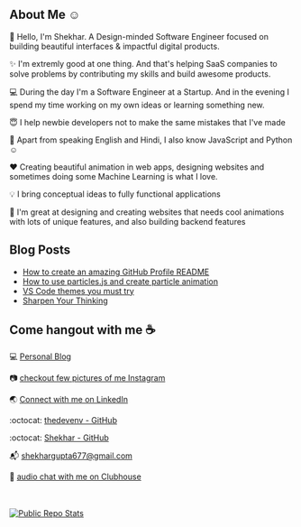 ## About Me :relaxed:

:wave: Hello, I'm Shekhar. A Design-minded Software Engineer focused on building beautiful interfaces & impactful digital products.

✨ I'm extremly good at one thing. And that's helping SaaS companies to solve problems by contributing my skills and build awesome products.

💻 During the day I'm a Software Engineer at a Startup. And in the evening I spend my time working on my own ideas or learning something new.

😇 I help newbie developers not to make the same mistakes that I've made

📢 Apart from speaking English and Hindi, I also know JavaScript and Python :relaxed:

❤️ Creating beautiful animation in web apps, designing websites and sometimes doing some Machine Learning is what I love. 

💡 I bring conceptual ideas to fully functional applications

💠 I'm great at designing and creating websites that needs cool animations with lots of unique features, and also building backend features


## Blog Posts
<!-- BLOG-POST-LIST:START -->
- [How to create an amazing GitHub Profile README](https://thedevenv.com/blog/how-to-create-an-amazing-github-profile-readme)
- [How to use particles.js and create particle animation](https://thedevenv.com/blog/how-to-use-particles-js-in-javascript-create-particle-effect)
- [VS Code themes you must try](https://thedevenv.com/blog/best-vscode-themes-you-must-try)
- [Sharpen Your Thinking](https://thedevenv.com/blog/sharpen-your-thinking)
<!-- BLOG-POST-LIST:END -->


## Come hangout with me :coffee:

:computer:  [Personal Blog](https://www.thedevenv.com/)

:camera:  [checkout few pictures of me Instagram](https://www.instagram.com/shekhar_sg)

:earth_asia:  [Connect with me on LinkedIn](https://www.linkedin.com/in/shekhargupta677)

:octocat:  [thedevenv - GitHub](https://github.com/TheDevEnv)

:octocat:  [Shekhar - GitHub](https://github.com/shekhar677)

:mailbox_with_mail:  shekhargupta677@gmail.com

👋  [audio chat with me on Clubhouse](https://clubhouse.com/@shekhargupta677)
<br/>
<br/>
<br/>

[![Public Repo Stats](https://github-readme-stats.vercel.app/api?username=shekhar677&include_all_commits=true)](https://github.com/shekhar677/github-readme-stats)
<br/>
<br/>
